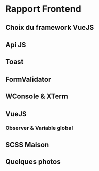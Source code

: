 # Rapport Frontend

## Choix du framework VueJS

## Api JS

## Toast

## FormValidator

## WConsole & XTerm

## VueJS

### Observer & Variable global


## SCSS Maison


## Quelques photos
